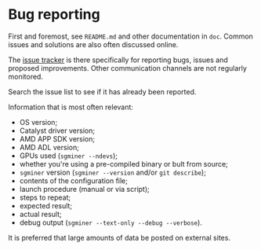 # Bug reporting

First and foremost, see `README.md` and other documentation in `doc`.
Common issues and solutions are also often discussed online.

The [issue tracker](https://github.com/veox/sgminer/issues) is there
specifically for reporting bugs, issues and proposed improvements. Other
communication channels are not regularly monitored.

Search the issue list to see if it has already been reported.

Information that is most often relevant:

* OS version;
* Catalyst driver version;
* AMD APP SDK version;
* AMD ADL version;
* GPUs used (`sgminer --ndevs`);
* whether you're using a pre-compiled binary or bult from source;
* `sgminer` version (`sgminer --version` and/or `git describe`);
* contents of the configuration file;
* launch procedure (manual or via script);
* steps to repeat;
* expected result;
* actual result;
* debug output (`sgminer --text-only --debug --verbose`).

It is preferred that large amounts of data be posted on external sites.
